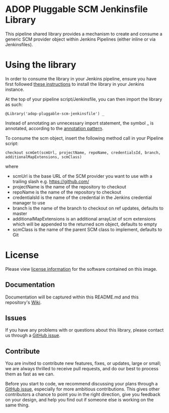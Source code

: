 # ADOP Pluggable SCM Jenkinsfile Library

This pipeline shared library provides a mechanism to create and consume a generic SCM provider object within Jenkins Pipelines (either inline or via Jenkinsfiles).

# Using the library

In order to consume the library in your Jenkins pipeline, ensure you have first followed [these instructions](https://jenkins.io/doc/book/pipeline/shared-libraries/#global-shared-libraries) to install the library in your Jenkins instance.

At the top of your pipeline script/Jenkinsfile, you can then import the library as such:
```
@Library('adop-pluggable-scm-jenkinsfile') _
```
Instead of annotating an unnecessary import statement, the symbol _ is annotated, according to the [annotation pattern](https://jenkins.io/doc/book/pipeline/shared-libraries/#loading-libraries-dynamically).

To consume the scm object, insert the following method call in your Pipeline script:
```
checkout scmGet(scmUrl, projectName, repoName, credentialsId, branch, additionalMapExtensions, scmClass)
```
where

  * scmUrl is the base URL of the SCM provider you want to use with a trailing slash e.g. https://github.com/
  * projectName is the name of the repository to checkout
  * repoName is the name of the repository to checkout
  * credentialsId is the name of the credential in the Jenkins credential manager to use
  * branch is the name of the branch to checkout on ref updates, defaults to master
  * additionalMapExtensions is an additional arrayList of scm extensions which will be appended to the returned scm object, defaults to empty
  * scmClass is the name of the parent SCM class to implement, defaults to Git

# License
Please view [license information](LICENSE.md) for the software contained on this image.

## Documentation
Documentation will be captured within this README.md and this repository's [Wiki](https://github.com/Accenture/adop-pluggable-scm-jenkinsfile/wiki).

## Issues
If you have any problems with or questions about this library, please contact us through a [GitHub issue](https://github.com/Accenture/adop-pluggable-scm-jenkinsfile/issues).

## Contribute
You are invited to contribute new features, fixes, or updates, large or small; we are always thrilled to receive pull requests, and do our best to process them as fast as we can.

Before you start to code, we recommend discussing your plans through a [GitHub issue](https://github.com/Accenture/adop-pluggable-scm-jenkinsfile/issues), especially for more ambitious contributions. This gives other contributors a chance to point you in the right direction, give you feedback on your design, and help you find out if someone else is working on the same thing.